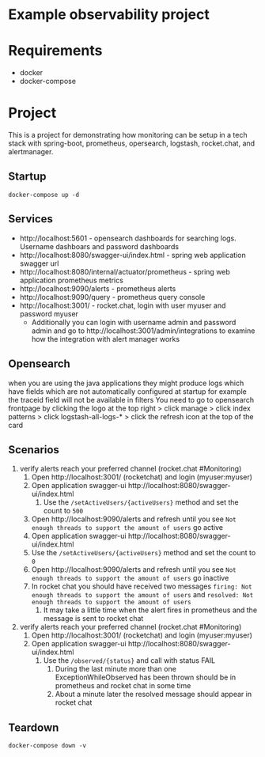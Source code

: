 # Example observability project

# Requirements
* docker
* docker-compose

# Project
This is a project for demonstrating how monitoring can be setup in a tech stack with spring-boot, prometheus, opersearch, logstash, rocket.chat, and alertmanager.

## Startup
`docker-compose up -d`

## Services
* http://localhost:5601 - opensearch dashboards for searching logs. Username dashboars and password dashboards
* http://localhost:8080/swagger-ui/index.html - spring web application swagger url
* http://localhost:8080/internal/actuator/prometheus - spring web application prometheus metrics
* http://localhost:9090/alerts - prometheus alerts
* http://localhost:9090/query - prometheus query console
* http://localhost:3001/ - rocket.chat, login with user myuser and password myuser
  * Additionally you can login with username admin and password admin and go to http://localhost:3001/admin/integrations to examine how the integration with alert manager works

## Opensearch

when you are using the java applications they might produce logs which have fields which are not automatically configured at startup
for example the traceid field will not be available in filters
You need to go to opensearch frontpage by clicking the logo at the top right > click manage > click index patterns > click logstash-all-logs-* > click the refresh icon at the top of the card

## Scenarios

1. verify alerts reach your preferred channel (rocket.chat #Monitoring)
   1. Open http://localhost:3001/ (rocketchat) and login (myuser:myuser)
   2. Open application swagger-ui http://localhost:8080/swagger-ui/index.html
      1. Use the `/setActiveUsers/{activeUsers}` method and set the count to `500`
   3. Open http://localhost:9090/alerts and refresh until you see `Not enough threads to support the amount of users` go active
   4. Open application swagger-ui http://localhost:8080/swagger-ui/index.html
     1. Use the `/setActiveUsers/{activeUsers}` method and set the count to `0`
   5. Open http://localhost:9090/alerts and refresh until you see `Not enough threads to support the amount of users` go inactive
   6. In rocket chat you should have received two messages `firing: Not enough threads to support the amount of users` and `resolved: Not enough threads to support the amount of users`
      1. It may take a little time when the alert fires in prometheus and the message is sent to rocket chat
2. verify alerts reach your preferred channel (rocket.chat #Monitoring)
   1. Open http://localhost:3001/ (rocketchat) and login (myuser:myuser)
   2. Open application swagger-ui http://localhost:8080/swagger-ui/index.html
      1. Use the `/observed/{status}` and call with status FAIL
         1. During the last minute more than one ExceptionWhileObserved has been thrown should be in prometheus and rocket chat in some time
         2. About a minute later the resolved message should appear in rocket chat

## Teardown
`docker-compose down -v`